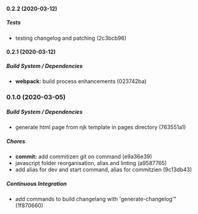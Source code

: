 #### 0.2.2 (2020-03-12)

##### Tests

*  testing changelog and patching (2c3bcb96)

#### 0.2.1 (2020-03-12)

##### Build System / Dependencies

* **webpack:**  build process enhancements (023742ba)

### 0.1.0 (2020-03-05)

##### Build System / Dependencies

*  generate html page from njk template in pages directory (763551a1)

##### Chores

* **commit:**  add commitizen git on command (e9a36e39)
*  javascript folder reorganisation, alias and linting (a9587765)
*  add alias for dev and start command, alias for commitzien (9c13db43)

##### Continuous Integration

*  add commands to build changelang with 'generate-changelog'" (1f870660)

